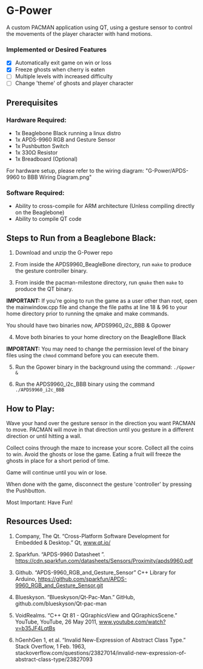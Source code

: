 # G-Power

A custom PACMAN application using QT, using a gesture sensor to control the movements of the player character with hand motions.

### Implemented or Desired Features
- [x] Automatically exit game on win or loss
- [x] Freeze ghosts when cherry is eaten
- [ ] Multiple levels with increased difficulty
- [ ] Change 'theme' of ghosts and player character

## Prerequisites

### Hardware Required:
  - 1x  Beaglebone Black running a linux distro
  - 1x APDS-9960 RGB and Gesture Sensor
  - 1x Pushbutton Switch
  - 1x 330Ω Resistor
  - 1x Breadboard (Optional)

  For hardware setup, please refer to the wiring diagram: "G-Power/APDS-9960 to BBB Wiring Diagram.png"

### Software Required:
  - Ability to cross-compile for ARM architecture (Unless compiling directly on the Beaglebone)
  - Ability to compile QT code

## Steps to Run from a Beaglebone Black:

1. Download and unzip the G-Power repo

2. From inside the APDS9960_BeagleBone directory, run `make` to produce the gesture controller binary.

3. From inside the pacman-milestone directory, run `qmake` then `make` to produce the QT binary.

  **IMPORTANT:** If you're going to run the game as a user other than root, open the mainwindow.cpp file and change the file paths at line 18 & 96 to your home directory prior to running the qmake and make commands.

You should have two binaries now, APDS9960_i2c_BBB & Gpower

4. Move both binaries to your home directory on the BeagleBone Black

**IMPORTANT:** You may need to change the permission level of the binary files using the `chmod` command before you can execute them.

5. Run the Gpower binary in the background using the command: `./Gpower &`

6. Run the APDS9960_i2c_BBB binary using the command `./APDS9960_i2c_BBB`

## How to Play:

Wave your hand over the gesture sensor in the direction you want PACMAN to move. PACMAN will move in that direction until you gesture in a different direction or until hitting a wall.

Collect coins through the maze to increase your score. Collect all the coins to win. Avoid the ghosts or lose the game. Eating a fruit will freeze the ghosts in place for a short period of time.

Game will continue until you win or lose.

When done with the game, disconnect the gesture 'controller' by pressing the Pushbutton.

Most Important: Have Fun!

## Resources Used:

1. Company, The Qt. “Cross-Platform Software Development for Embedded & Desktop.” Qt, www.qt.io/

2. Sparkfun. “APDS-9960 Datasheet ”. https://cdn.sparkfun.com/datasheets/Sensors/Proximity/apds9960.pdf

3. Github. “APDS-9960_RGB_and_Gesture_Sensor” C++ Library for Arduino, https://github.com/sparkfun/APDS-9960_RGB_and_Gesture_Sensor.git

4. Blueskyson. “Blueskyson/Qt-Pac-Man.” GitHub, github.com/blueskyson/Qt-pac-man

5. VoidRealms. “C++ Qt 81 - QGraphicsView and QGraphicsScene.” YouTube, YouTube, 26 May 2011, www.youtube.com/watch?v=b35JF4LqtBs

6. hGenhGen 1, et al. “Invalid New-Expression of Abstract Class Type.” Stack Overflow, 1 Feb. 1963, stackoverflow.com/questions/23827014/invalid-new-expression-of-abstract-class-type/23827093
